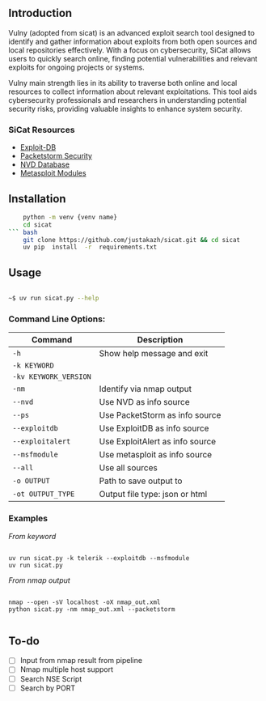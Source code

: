 

  

## Introduction

Vulny (adopted from sicat) is an advanced exploit search tool designed to identify and gather information about exploits from both open sources and local repositories effectively. With a focus on cybersecurity, SiCat allows users to quickly search online, finding potential vulnerabilities and relevant exploits for ongoing projects or systems.

  

Vulny main strength lies in its ability to traverse both online and local resources to collect information about relevant exploitations. This tool aids cybersecurity professionals and researchers in understanding potential security risks, providing valuable insights to enhance system security.

  

### SiCat Resources

 - [Exploit-DB](https://www.exploit-db.com/)
 - [Packetstorm Security](https://packetstormsecurity.com/)
 - [NVD Database](https://nvd.nist.gov/)
 - [Metasploit Modules](https://github.com/rapid7/metasploit-framework/tree/master/modules)

## Installation
```bash 
    python -m venv {venv name}
    cd sicat 
``` bash
    git clone https://github.com/justakazh/sicat.git && cd sicat
    uv pip  install  -r  requirements.txt
```

  

## Usage
```bash

~$ uv run sicat.py --help

```  

### Command Line Options:

| Command | Description |
| --- | --- |
| `-h` | Show help message and exit |
| `-k KEYWORD` |  |
| `-kv KEYWORK_VERSION` |  |
| `-nm` | Identify via nmap output |
| `--nvd` | Use NVD as info source |
| `--ps` | Use PacketStorm as info source |
| `--exploitdb` | Use ExploitDB as info source |
| `--exploitalert` | Use ExploitAlert as info source |
| `--msfmodule` | Use metasploit as info source |
| `--all` | Use all sources 
| `-o OUTPUT` | Path to save output to |
| `-ot OUTPUT_TYPE` | Output file type: json or html |


### Examples

  

*From keyword*

```

uv run sicat.py -k telerik --exploitdb --msfmodule
uv run sicat.py 

```

  

*From nmap output*

```

nmap --open -sV localhost -oX nmap_out.xml
python sicat.py -nm nmap_out.xml --packetstorm


```

## To-do
- [ ] Input from nmap result from pipeline
- [ ] Nmap multiple host support
- [ ] Search NSE Script
- [ ] Search by PORT
